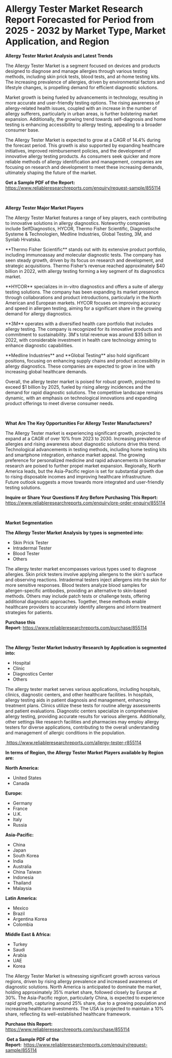 <p><h1>Allergy Tester Market Research Report Forecasted for Period from 2025 -  2032 by Market Type, Market Application, and Region</h1></p><p><strong>Allergy Tester Market Analysis and Latest Trends</strong></p>
<p><p>The Allergy Tester Market is a segment focused on devices and products designed to diagnose and manage allergies through various testing methods, including skin prick tests, blood tests, and at-home testing kits. The increasing prevalence of allergies, driven by environmental factors and lifestyle changes, is propelling demand for efficient diagnostic solutions. </p><p>Market growth is being fueled by advancements in technology, resulting in more accurate and user-friendly testing options. The rising awareness of allergy-related health issues, coupled with an increase in the number of allergy sufferers, particularly in urban areas, is further bolstering market expansion. Additionally, the growing trend towards self-diagnosis and home testing is enhancing accessibility to allergy testing, appealing to a broader consumer base.</p><p>The Allergy Tester Market is expected to grow at a CAGR of 14.4% during the forecast period. This growth is also supported by expanding healthcare initiatives, improved reimbursement policies, and the development of innovative allergy testing products. As consumers seek quicker and more reliable methods of allergy identification and management, companies are focusing on research and development to meet these increasing demands, ultimately shaping the future of the market.</p></p>
<p><strong>Get a Sample PDF of the Report:&nbsp;</strong> <a href="https://www.reliableresearchreports.com/enquiry/request-sample/855114?utm_campaign=3568&utm_medium=2&utm_source=Github&utm_content=ia&utm_term=13042025&utm_id=allergy-tester">https://www.reliableresearchreports.com/enquiry/request-sample/855114</a></p>
<p>&nbsp;</p>
<p><strong>Allergy Tester Major Market Players</strong></p>
<p><p>The Allergy Tester Market features a range of key players, each contributing to innovative solutions in allergy diagnostics. Noteworthy companies include SelfDiagnostics, HYCOR, Thermo Fisher Scientific, Diagnostische Systeme & Technologien, Medline Industries, Global Testing, 3M, and Synlab Hrvatska.</p><p>**Thermo Fisher Scientific** stands out with its extensive product portfolio, including immunoassay and molecular diagnostic tests. The company has seen steady growth, driven by its focus on research and development, and strategic acquisitions. Thermo Fisher’s revenue reached approximately $40 billion in 2022, with allergy testing forming a key segment of its diagnostics market.</p><p>**HYCOR** specializes in in-vitro diagnostics and offers a suite of allergy testing solutions. The company has been expanding its market presence through collaborations and product introductions, particularly in the North American and European markets. HYCOR focuses on improving accuracy and speed in allergen testing, aiming for a significant share in the growing demand for allergy diagnostics.</p><p>**3M** operates with a diversified health care portfolio that includes allergy testing. The company is recognized for its innovative products and commitment to sustainability. 3M's total revenue was around $35 billion in 2022, with considerable investment in health care technology aiming to enhance diagnostic capabilities.</p><p>**Medline Industries** and **Global Testing** also hold significant positions, focusing on enhancing supply chains and product accessibility in allergy diagnostics. These companies are expected to grow in line with increasing global healthcare demands.</p><p>Overall, the allergy tester market is poised for robust growth, projected to exceed $1 billion by 2025, fueled by rising allergy incidences and the demand for rapid diagnostic solutions. The competitive landscape remains dynamic, with an emphasis on technological innovations and expanding product offerings to meet diverse consumer needs.</p></p>
<p>&nbsp;</p>
<p><strong>What Are The Key Opportunities For Allergy Tester Manufacturers?</strong></p>
<p><p>The Allergy Tester market is experiencing significant growth, projected to expand at a CAGR of over 10% from 2023 to 2030. Increasing prevalence of allergies and rising awareness about diagnostic solutions drive this trend. Technological advancements in testing methods, including home testing kits and smartphone integration, enhance market appeal. The growing preference for personalized medicine and rapid advancements in biomarker research are poised to further propel market expansion. Regionally, North America leads, but the Asia-Pacific region is set for substantial growth due to rising disposable incomes and improving healthcare infrastructure. Future outlook suggests a move towards more integrated and user-friendly testing solutions.</p></p>
<p><strong>Inquire or Share Your Questions If Any Before Purchasing This Report:</strong> <a href="https://www.reliableresearchreports.com/enquiry/pre-order-enquiry/855114?utm_campaign=3568&utm_medium=2&utm_source=Github&utm_content=ia&utm_term=13042025&utm_id=allergy-tester">https://www.reliableresearchreports.com/enquiry/pre-order-enquiry/855114</a></p>
<p>&nbsp;</p>
<p><strong>Market Segmentation</strong></p>
<p><strong>The Allergy Tester Market Analysis by types is segmented into:</strong></p>
<p><ul><li>Skin Prick Tester</li><li>Intradermal Tester</li><li>Blood Tester</li><li>Others</li></ul></p>
<p><p>The allergy tester market encompasses various types used to diagnose allergies. Skin prick testers involve applying allergens to the skin's surface and observing reactions. Intradermal testers inject allergens into the skin for more sensitive responses. Blood testers analyze blood samples for allergen-specific antibodies, providing an alternative to skin-based methods. Others may include patch tests or challenge tests, offering additional diagnostic approaches. Together, these methods enable healthcare providers to accurately identify allergens and inform treatment strategies for patients.</p></p>
<p><strong>Purchase this Report:&nbsp;</strong><a href="https://www.reliableresearchreports.com/purchase/855114?utm_campaign=3568&utm_medium=2&utm_source=Github&utm_content=ia&utm_term=13042025&utm_id=allergy-tester">https://www.reliableresearchreports.com/purchase/855114</a></p>
<p>&nbsp;</p>
<p><strong>The Allergy Tester Market Industry Research by Application is segmented into:</strong></p>
<p><ul><li>Hospital</li><li>Clinic</li><li>Diagnostics Center</li><li>Others</li></ul></p>
<p><p>The allergy tester market serves various applications, including hospitals, clinics, diagnostic centers, and other healthcare facilities. In hospitals, allergy testing aids in patient diagnosis and management, enhancing treatment plans. Clinics utilize these tests for routine allergy assessments and patient evaluations. Diagnostic centers specialize in comprehensive allergy testing, providing accurate results for various allergens. Additionally, other settings like research facilities and pharmacies may employ allergy testers for diverse applications, contributing to the overall understanding and management of allergic conditions in the population.</p></p>
<p><a href="https://www.reliableresearchreports.com/allergy-tester-r855114?utm_campaign=3568&utm_medium=2&utm_source=Github&utm_content=ia&utm_term=13042025&utm_id=allergy-tester">&nbsp;https://www.reliableresearchreports.com/allergy-tester-r855114</a></p>
<p><strong>In terms of Region, the Allergy Tester Market Players available by Region are:</strong></p>
<p>
    <p> <strong> North America: </strong>
        <ul>
            <li>United States</li>
            <li>Canada</li>
        </ul>
        </p> 
    <p> <strong> Europe: </strong>
        <ul>
            <li>Germany</li>
            <li>France</li>
            <li>U.K.</li>
            <li>Italy</li>
            <li>Russia</li>
        </ul>
        </p> 
    <p> <strong> Asia-Pacific: </strong>
        <ul>
            <li>China</li>
            <li>Japan</li>
            <li>South Korea</li>
            <li>India</li>
            <li>Australia</li>
            <li>China Taiwan</li>
            <li>Indonesia</li>
            <li>Thailand</li>
            <li>Malaysia</li>
        </ul>
        </p> 
    <p> <strong> Latin America: </strong>
        <ul>
            <li>Mexico</li>
            <li>Brazil</li>
            <li>Argentina Korea</li>
            <li>Colombia</li>
        </ul>
        </p> 
    <p> <strong> Middle East & Africa: </strong>
        <ul>
            <li>Turkey</li>
            <li>Saudi</li>
            <li>Arabia</li>
            <li>UAE</li>
            <li>Korea</li>
        </ul>
    </p>
    </p>
<p><p>The Allergy Tester Market is witnessing significant growth across various regions, driven by rising allergy prevalence and increased awareness of diagnostic solutions. North America is anticipated to dominate the market, holding approximately 35% market share, followed closely by Europe at 30%. The Asia-Pacific region, particularly China, is expected to experience rapid growth, capturing around 25% share, due to a growing population and increasing healthcare investments. The USA is projected to maintain a 10% share, reflecting its well-established healthcare framework.</p></p>
<p><strong>Purchase this Report: </strong><a href="https://www.reliableresearchreports.com/purchase/855114?utm_campaign=3568&utm_medium=2&utm_source=Github&utm_content=ia&utm_term=13042025&utm_id=allergy-tester">https://www.reliableresearchreports.com/purchase/855114</a></p>
<p>&nbsp;<strong>Get a Sample PDF of the Report:&nbsp;&nbsp;</strong><a href="https://www.reliableresearchreports.com/enquiry/request-sample/855114?utm_campaign=3568&utm_medium=2&utm_source=Github&utm_content=ia&utm_term=13042025&utm_id=allergy-tester">https://www.reliableresearchreports.com/enquiry/request-sample/855114</a></p>
<p><strong></strong></p>
<p><p></p><p></p><p></p></p>